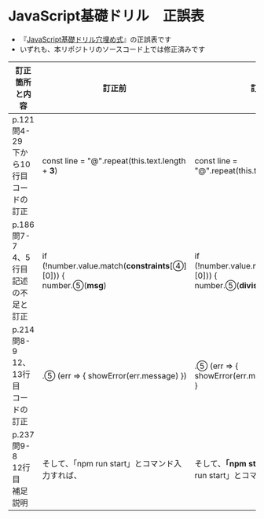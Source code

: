 # JavaScript基礎ドリル　正誤表

- 『[JavaScript基礎ドリル穴埋め式](https://www.ohmsha.co.jp/book/9784274226199/)』の正誤表です
- いずれも、本リポジトリのソースコード上では修正済みです

|訂正箇所と内容|訂正前|訂正後|
|----|----|----|
|p.121 問4-29　<br>下から10行目<br>コードの訂正 | const line = "@".repeat(this.text.length + **3**) | const line = "@".repeat(this.text.length + **2**) |
|p.186 問7-7　<br>4、5行目<br>記述の不足と訂正 | if (!number.value.match(**constraints**[④][0])) {<br>   number.⑤(**msg**)  | if (!number.value.match(**divisions**[④][0])) {<br>    number.⑤(**divisions[④][1]**) |
|p.214 問8-9　<br>12、13行目<br>コードの訂正 | .⑤ (err => { showError(err.message) }) | .⑤ (err => { showError(err.message) })<br>} |
|p.237 問9-8　<br>12行目<br>補足説明 | そして、「npm run start」とコマンド入力すれば、 | そして、**「npm start」あるいは**「npm run start」とコマンド入力すれば、 |

